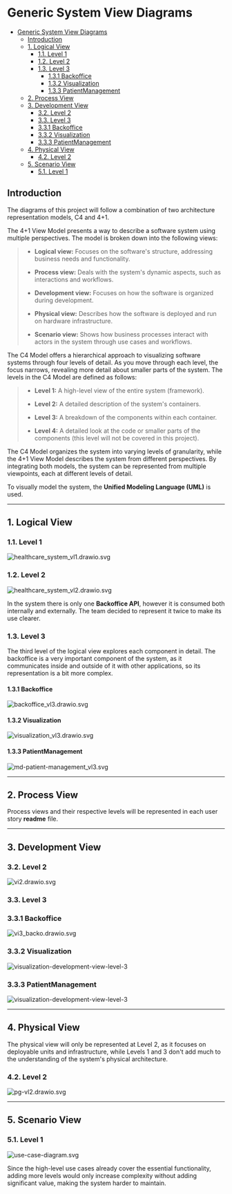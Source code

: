 # Generic System View Diagrams

<!-- TOC -->
- [Generic System View Diagrams](#generic-system-view-diagrams)
  - [Introduction](#introduction)
  - [1. Logical View](#1-logical-view)
    - [1.1. Level 1](#11-level-1)
    - [1.2. Level 2](#12-level-2)
    - [1.3. Level 3](#13-level-3)
      - [1.3.1 Backoffice](#131-backoffice)
      - [1.3.2 Visualization](#132-visualization)
      - [1.3.3 PatientManagement](#133-patientmanagement)
  - [2. Process View](#2-process-view)
  - [3. Development View](#3-development-view)
    - [3.2. Level 2](#32-level-2)
    - [3.3. Level 3](#33-level-3)
    - [3.3.1 Backoffice](#331-backoffice)
    - [3.3.2 Visualization](#332-visualization)
    - [3.3.3 PatientManagement](#333-patientmanagement)
  - [4. Physical View](#4-physical-view)
    - [4.2. Level 2](#42-level-2)
  - [5. Scenario View](#5-scenario-view)
    - [5.1. Level 1](#51-level-1)
<!-- TOC -->


## Introduction

The diagrams of this project will follow a combination of two architecture representation models, C4 and 4+1.

The 4+1 View Model presents a way to describe a software system using multiple perspectives. The model is broken down into the following views:

> * **Logical view:** Focuses on the software's structure, addressing business needs and functionality.
> 
> 
> * **Process view:** Deals with the system's dynamic aspects, such as interactions and workflows.
> 
> 
> * **Development view:** Focuses on how the software is organized during development.
> 
> 
> * **Physical view:** Describes how the software is deployed and run on hardware infrastructure.
> 
> 
> * **Scenario view:** Shows how business processes interact with actors in the system through use cases and workflows. 


The C4 Model offers a hierarchical approach to visualizing software systems through four levels of detail. As you move 
through each level, the focus narrows, revealing more detail about smaller parts of the system. The levels in the C4 Model
are defined as follows:

> * **Level 1:** A high-level view of the entire system (framework).
>
> 
> * **Level 2:** A detailed description of the system's containers.
> 
> 
> * **Level 3:** A breakdown of the components within each container.
> 
> 
> * **Level 4:** A detailed look at the code or smaller parts of the components (this level will not be covered in this project).


The C4 Model organizes the system into varying levels of granularity, while the 4+1 View Model describes the system from
different perspectives. By integrating both models, the system can be represented from multiple viewpoints, each at different
levels of detail.

To visually model the system, the **Unified Modeling Language (UML)** is used.

---

## 1. Logical View

### 1.1. Level 1

![healthcare_system_vl1.drawio.svg](logical-view/healthcare_system_vl1.svg)

### 1.2. Level 2

![healthcare_system_vl2.drawio.svg](logical-view/healthcare_system_vl2.svg)

In the system there is only one **Backoffice API**, however it is consumed both internally and externally. The team decided
to represent it twice to make its use clearer.

### 1.3. Level 3

The third level of the logical view explores each component in detail. The backoffice is a very important component of the
system, as it communicates inside and outside of it with other applications, so its representation is a bit more complex.

#### 1.3.1 Backoffice

![backoffice_vl3.drawio.svg](logical-view/backoffice_vl3.svg)

#### 1.3.2 Visualization

![visualization_vl3.drawio.svg](logical-view/visualization_vl3.svg)

#### 1.3.3 PatientManagement

![md-patient-management_vl3.svg](logical-view/md-patient-management_vl3.svg)

---

## 2. Process View

Process views and their respective levels will be represented in each user story **readme** file.

---

## 3. Development View

### 3.2. Level 2

![vi2.drawio.svg](development-view/development-view-level-2.svg)

### 3.3. Level 3

### 3.3.1 Backoffice

![vi3_backo.drawio.svg](development-view/developement-view-level-3.svg)

### 3.3.2 Visualization

![visualization-development-view-level-3](development-view/developement-view-visualization-level-3.svg)

### 3.3.3 PatientManagement

![visualization-development-view-level-3](development-view/development-view-mdpatientmanagement-level-3.svg)

---

## 4. Physical View

The physical view will only be represented at Level 2, as it focuses on deployable units and infrastructure, while 
Levels 1 and 3 don't add much to the understanding of the system's physical architecture.

### 4.2. Level 2

![pg-vl2.drawio.svg](physical-view/physical-vl2.svg)

---

## 5. Scenario View

### 5.1. Level 1

![use-case-diagram.svg](scenario-view/use-case-diagram.svg)

Since the high-level use cases already cover the essential functionality, adding more levels would only increase complexity
without adding significant value, making the system harder to maintain. 
